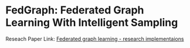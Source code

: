 # FedGraph: Federated Graph Learning With Intelligent Sampling
Reseach Paper Link: 
[Federated graph learning - research implementaions](https://ieeexplore.ieee.org/abstract/document/9606516)
